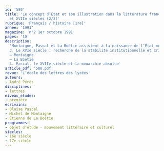 ```yaml
---
id: '580'
title: 'Le concept d’État et son illustration dans la littérature française des XVIe
  et XVIIe siècles (2/3)'
rubrique: 'Français / histoire [1re]'
annee: '1991'
magazine: 'n°2 1er octobre 1991'
pages: '10'
description: 
  'Montaigne, Pascal et La Boétie assistent à la naissance de l’État moderne en France. Tous trois tentent d’expliquer le rôle de la coutume dans la constitution de l’État, mais n’en tirent pas les mêmes conclusions. Présentation de leurs positions respectives…
  3. Le XVIe siècle : recherche de la stabilité institutionnelle et critique de la tyrannie
  – Montaigne
  – La Boétie
  4. Pascal, le XVIIe siècle et la monarchie absolue'
article_pdf: '580.pdf'
revue: 'L’école des lettres des lycées'
auteurs:
- André Pérès
disciplines:
- lettres
niveau_etudes:
- première
ecrivains:
- Blaise Pascal
- Michel de Montaigne
- Étienne de La Boétie
programmes:
- objet d’étude - mouvement littéraire et culturel
siecles:
- 16e siècle
- 17e siècle
---
```

